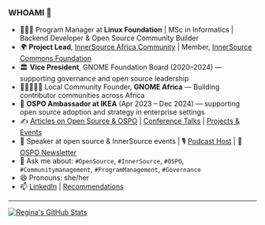 ### WHOAMI 👋

- 👩🏽‍💻 Program Manager at **Linux Foundation** | MSc in Informatics | Backend Developer & Open Source Community Builder  
- 🌍 **Project Lead**, [InnerSource Africa Community](https://innersourcecommons.org/community/) | Member, [InnerSource Commons Foundation](https://innersourcecommons.org/about/members/)
- 🏛️ **Vice President**, GNOME Foundation Board (2020–2024) — supporting governance and open source leadership  
- 🧑🏽‍🤝‍🧑🏽 Local Community Founder, **GNOME Africa** — Building contributor communities across Africa  
- 🧭 **OSPO Ambassador at IKEA** (Apr 2023 – Dec 2024) — supporting open source adoption and strategy in enterprise settings  
- ✍️ [Articles on Open Source & OSPO](opensource_and_ospo_articles.md) | [Conference Talks](talks.md) | [Projects & Events](projects_and_programs.md)  
- 🎤 Speaker at open source & InnerSource events | 🎙️ [Podcast Host](podcasts.md) | 📰 [OSPO Newsletter](https://www.linkedin.com/build-relation/newsletter-follow?entityUrn=7220392539630030848)  
- 💬 Ask me about: `#OpenSource`, `#InnerSource`, `#OSPO`, `#Communitymanagement`, `#ProgramManagement`, `#Governance`  
- 😄 Pronouns: she/her  
- 📫 [LinkedIn](https://www.linkedin.com/in/reginankenchor) | [Recommendations](recommendations_from_linkedin.md)

---


[![Regina's GitHub Stats](https://github-readme-stats.vercel.app/api?username=reginankenchor&show_icons=true&cache_seconds=1800)](https://github.com/anuraghazra/github-readme-stats)
